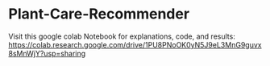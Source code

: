 # Plant-Care-Recommender
Visit this google colab Notebook for explanations, code, and results: https://colab.research.google.com/drive/1PU8PNoOK0yN5J9eL3MnG9guvx8sMnWjY?usp=sharing
